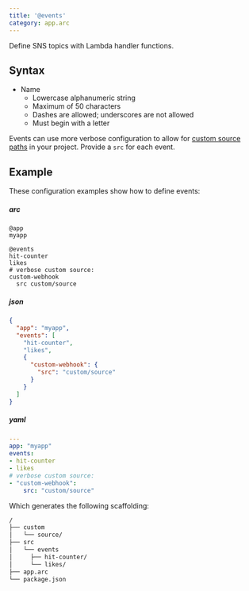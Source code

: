 ```yaml
---
title: '@events'
category: app.arc
---
```


 Define SNS topics with Lambda handler functions.

## Syntax

- Name
  - Lowercase alphanumeric string
  - Maximum of 50 characters
  - Dashes are allowed; underscores are not allowed
  - Must begin with a letter

Events can use more verbose configuration to allow for [custom source paths](../../guides/developer-experience/custom-source-paths) in your project. Provide a  `src` for each event.

## Example

These configuration examples show how to define events:

<arc-viewer default-tab=arc>
<div slot=contents>

<arc-tab label=arc>
<h5>arc</h5>
<div slot=content>

```arc
@app
myapp

@events
hit-counter
likes
# verbose custom source:
custom-webhook
  src custom/source

```
</div>
</arc-tab>

<arc-tab label=json>
<h5>json</h5>
<div slot=content>

```json
{
  "app": "myapp",
  "events": [
    "hit-counter",
    "likes",
    {
      "custom-webhook": {
        "src": "custom/source"
      }
    }
  ]
}
```
</div>
</arc-tab>

<arc-tab label=yaml>
<h5>yaml</h5>
<div slot=content>

```yaml
---
app: "myapp"
events:
- hit-counter
- likes
# verbose custom source:
- "custom-webhook":
    src: "custom/source"
```
</div>
</arc-tab>

</div>
</arc-viewer>

Which generates the following scaffolding:

```bash
/
├── custom
│   └── source/
├── src
│   └── events
│     ├── hit-counter/
│     └── likes/
├── app.arc
└── package.json
```
